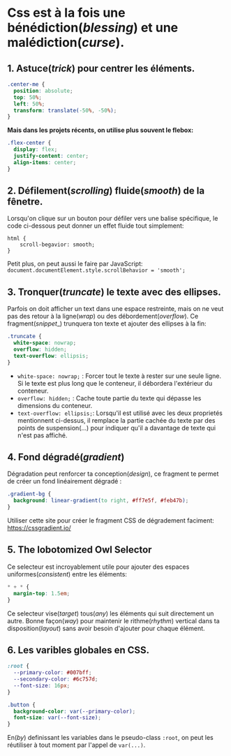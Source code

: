 # Css est à la fois une bénédiction(_blessing_) et une malédiction(_curse_).
## 1. Astuce(_trick_) pour centrer les éléments.
````css
.center-me {
  position: absolute;
  top: 50%;
  left: 50%;
  transform: translate(-50%, -50%);
}
````
__Mais dans les projets récents, on utilise plus souvent le flebox:__
````css
.flex-center {
  display: flex;
  justify-content: center;
  align-items: center;
}
````

## 2. Défilement(_scrolling_) fluide(_smooth_) de la fênetre.
Lorsqu'on clique sur un bouton pour défiler vers une balise spécifique, le code ci-dessous peut donner un effet fluide tout simplement:
````
html {
    scroll-begavior: smooth;
}
````

Petit plus, on peut aussi le faire par JavaScript:
``document.documentElement.style.scrollBehavior = 'smooth';``

## 3. Tronquer(_truncate_) le texte avec des ellipses.
Parfois on doit afficher un text dans une espace restreinte, mais on ne veut pas des retour à la ligne(_wrap_) ou des débordement(_overflow_). Ce fragment(_snippet__) trunquera ton texte et ajouter des ellipses à la fin:
````css
.truncate {
  white-space: nowrap;
  overflow: hidden;
  text-overflow: ellipsis;
}
````
* ``white-space: nowrap;`` : Forcer tout le texte à rester sur une seule ligne. Si le texte est plus long que le conteneur, il débordera l'extérieur du conteneur.
* ``overflow: hidden;`` : Cache toute partie du texte qui dépasse les dimensions du conteneur.
* ``text-overflow: ellipsis;``: Lorsqu'il est utilisé avec les deux proprietés mentionnent ci-dessus, il remplace la partie cachée du texte par des points de suspension(...) pour indiquer qu'il a davantage de texte qui n'est pas affiché.

## 4. Fond dégradé(_gradient_)
Dégradation peut renforcer ta conception(_design_), ce fragment te permet de créer un fond linéairement dégradé :
````css
.gradient-bg {
  background: linear-gradient(to right, #ff7e5f, #feb47b);
}
````
Utiliser cette site pour créer le fragment CSS de dégradement faciment: https://cssgradient.io/

## 5. The lobotomized Owl Selector
Ce selecteur est incroyablement utile pour ajouter des espaces uniformes(_consistent_) entre les éléments:
````css
* + * {
  margin-top: 1.5em;
}
````
Ce selecteur vise(_target_) tous(_any_) les éléments qui suit directement un autre. Bonne façon(_way_) pour maintenir le rithme(_rhythm_) vertical dans ta disposition(_layout_) sans avoir besoin d'ajouter pour chaque élément.

## 6. Les varibles globales en CSS. 
````css
:root {
  --primary-color: #007bff;
  --secondary-color: #6c757d;
  --font-size: 16px;
}

.button {
  background-color: var(--primary-color);
  font-size: var(--font-size);
}
````
En(_by_) definissant les variables dans le pseudo-class ``:root``, on peut les réutiliser à tout moment par l'appel de ``var(...)``.
